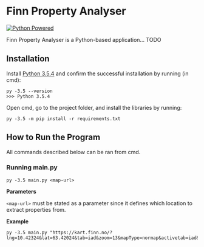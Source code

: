 # Finn Property Analyser

[![Python Powered](https://www.python.org/static/community_logos/python-powered-w-100x40.png)](https://www.python.org)

Finn Property Analyser is a Python-based application... TODO

## Installation

Install [Python 3.5.4](https://www.python.org/downloads/release/python-354/) and confirm the successful installation by running (in cmd):
```
py -3.5 --version
>>> Python 3.5.4
```

Open cmd, go to the project folder, and install the libraries by running:
```
py -3.5 -m pip install -r requirements.txt
```

## How to Run the Program

All commands described below can be ran from cmd.

### Running main.py
```
py -3.5 main.py <map-url>
```

**Parameters**

```<map-url>``` must be stated as a parameter since it defines which location to extract properties from.

**Example**
```
py -3.5 main.py "https://kart.finn.no/?lng=10.42324&lat=63.42024&tab=iad&zoom=13&mapType=normap&activetab=iad&searchKey=search_id_realestate_homes&keyword=&PRICE_FROM=&PRICE_TO=&ESTATE_SIZE%2FLIVING_AREA_FROM=&ESTATE_SIZE%2FLIVING_AREA_TO=&PLOT%2FAREARANGE_FROM=&PLOT%2FAREARANGE_TO=&NUMBER_OF_BEDROOMS_FROM=&NUMBER_OF_BEDROOMS_TO=&CONSTRUCTION_YEAR_FROM=&CONSTRUCTION_YEAR_TO=&ISNEWPROPERTY=&periode=&metro_distance_TO=&tram_distance_TO=&bus_distance_TO=&train_distance_TO=&orgId="
```